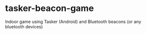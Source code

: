 # tasker-beacon-game
Indoor game using Tasker (Android) and Bluetooth beacons (or any bluetooth devices)
